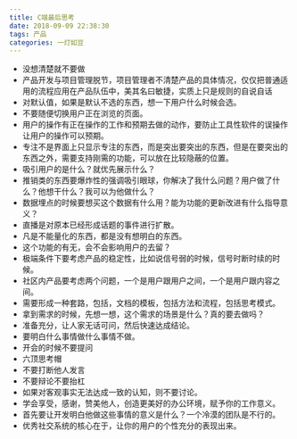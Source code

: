 ```yaml
---
title: C端最后思考
date: 2018-09-09 22:38:30
tags: 产品
categories: 一灯如豆
---
```


- 没想清楚就不要做
- 产品开发与项目管理脱节，项目管理者不清楚产品的具体情况，仅仅把普通适用的流程应用在产品队伍中，美其名曰敏捷，实质上只是规则的自说自话
- 对默认值，如果是默认不选的东西，想一下用户什么时候会选。
- 不要随便切换用户正在浏览的页面。
- 用户的操作有正在操作的工作和预期去做的动作，要防止工具性软件的误操作让用户的操作可以预期。
- 专注不是界面上只显示专注的东西，而是突出要突出的东西，但是在要突出的东西之外，需要支持刚需的功能，可以放在比较隐蔽的位置。
- 吸引用户的是什么？就优先展示什么？
- 推销类的东西要爆炸性的强调吸引眼球，你解决了我什么问题？用户做了什么？他想干什么？我可以为他做什么？
- 数据埋点的时候要想买这个数据有什么用？能为功能的更新改进有什么指导意义？
- 直播是对原本已经形成话题的事件进行扩散。
- 凡是不能量化的东西，都是没有想明白的东西。
- 这个功能的有无，会不会影响用户的去留？
- 极端条件下要考虑产品的稳定性，比如说信号弱的时候，信号时断时续的时候。
- 社区内产品要考虑两个问题，一个是用户跟用户之间，一个是用户跟内容之间。
- 需要形成一种套路，包括，文档的模板，包括方法和流程，包括思考模式。
- 拿到需求的时候，先想一想，这个需求的场景是什么？真的要去做吗？
- 准备充分，让人家无话可问，然后快速达成结论。
- 要明白什么事情做什么事情不做。
- 开会的时候不要提问
- 六顶思考帽
- 不要打断他人发言
- 不要辩论不要抬杠
- 如果对客观事实无法达成一致的认知，则不要讨论。
- 学会享受，感谢，赞美他人，创造更美好的办公环境，赋予你的工作意义。
- 首先要让开发明白他做这些事情的意义是什么？一个冷漠的团队是不行的。
- 优秀社交系统的核心在于，让你的用户的个性充分的表现出来。
